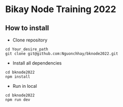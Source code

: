 # Bikay Node Training 2022

How to install
---

* Clone repository
```
cd Your_desire_path
git clone git@github.com:Nguonchhay/bknode2022.git
```

* Install all dependencies
```
cd bknode2022
npm install
```

* Run in local
```
cd bknode2022
npm run dev
```